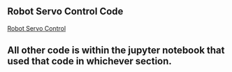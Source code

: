 ## Robot Servo Control Code

[Robot Servo Control](/servo_motor.ino)

## All other code is within the jupyter notebook that used that code in whichever section.

